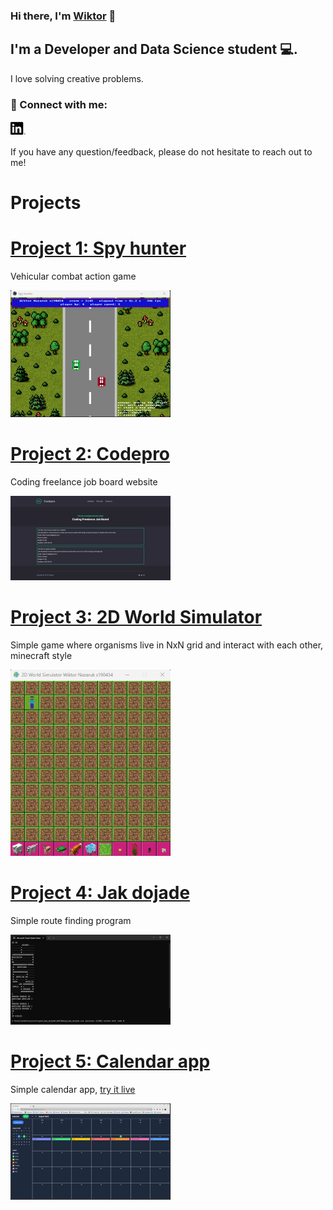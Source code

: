 <h3>
Hi there, I'm <a href="http://wiktornazaruk.me/" target="_blank" rel="noreferrer">Wiktor</a> 👋
</h3>

<h2>
I'm a Developer and Data Science student 💻.
</h2> 

I love solving creative problems.

### 🤝 Connect with me:

[![LinkedIn](/img/icons/linkedin.png)](https://www.linkedin.com/in/wiktor-nazaruk-3b610018a/)

If you have any question/feedback, please do not hesitate to reach out to me!

# Projects

# [Project 1: Spy hunter](https://github.com/wiktornazaruk/spy_hunter)

Vehicular combat action game

![](/img/spyhunter_preview.png)

# [Project 2: Codepro](https://www.codepro.pro/)

Coding freelance job board website

![](/img/codepro_preview.png)

# [Project 3: 2D World Simulator](https://github.com/wiktornazaruk/2D_World_Simulator_Python)

Simple game where organisms live in NxN grid and interact with each other, minecraft style

![](/img/2D_world_simulator_preview.png)

# [Project 4: Jak dojade](https://github.com/wiktornazaruk/jak_dojade)

Simple route finding program

![](/img/jak_dojade_preview.png)

# [Project 5: Calendar app](https://github.com/wiktornazaruk/calendar-app)

Simple calendar app, [try it live](https://wiktornazaruk.github.io/calendar-app/)

![](/img/calendar_preview.png)
